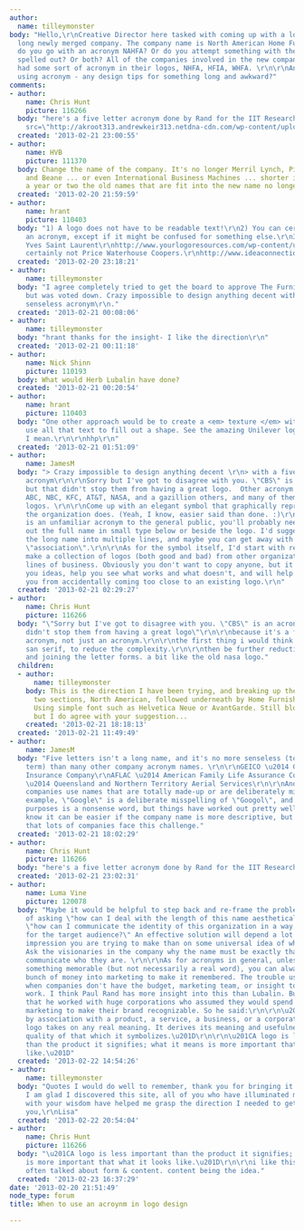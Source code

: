 ```yaml
---
author:
  name: tilleymonster
body: "Hello,\r\nCreative Director here tasked with coming up with a logo for a very
  long newly merged company. The company name is North American Home Furnishings Association-
  do you go with an acronym NAHFA? Or do you attempt something with the entire name
  spelled out? Or both? All of the companies involved in the new company previously
  had some sort of acronym in their logos, NHFA, HFIA, WHFA. \r\n\r\nAnd if designing
  using acronym - any design tips for something long and awkward?"
comments:
- author:
    name: Chris Hunt
    picture: 116266
  body: "here's a five letter acronym done by Rand for the IIT Research Institute.\r\n<img
    src=\"http://akroot313.andrewkeir313.netdna-cdn.com/wp-content/uploads/iitri-logo.gif\">"
  created: '2013-02-21 23:00:55'
- author:
    name: HVB
    picture: 111370
  body: Change the name of the company. It's no longer Merril Lynch, Pierce, Fenner
    and Beane ... or even International Business Machines ... shorter is better. After
    a year or two the old names that are fit into the new name no longer are important.
  created: '2013-02-20 21:59:59'
- author:
    name: hrant
    picture: 110403
  body: "1) A logo does not have to be readable text!\r\n2) You can certainly use
    an acronym, except if it might be confused for something else.\r\n3) Maybe emulate
    Yves Saint Laurent\r\nhttp://www.yourlogoresources.com/wp-content/uploads/2012/02/yves-saint-laurent-logo.jpg\r\nbut
    certainly not Price Waterhouse Coopers.\r\nhttp://www.ideaconnection.com/docs/2098/pwc-logo.jpg\r\n\r\nhhp\r\n"
  created: '2013-02-20 23:18:21'
- author:
    name: tilleymonster
  body: "I agree completely tried to get the board to approve The Furnishings Association,
    but was voted down. Crazy impossible to design anything decent with a five letter
    senseless acronym\r\n."
  created: '2013-02-21 00:08:06'
- author:
    name: tilleymonster
  body: "hrant thanks for the insight- I like the direction\r\n"
  created: '2013-02-21 00:11:18'
- author:
    name: Nick Shinn
    picture: 110193
  body: What would Herb Lubalin have done?
  created: '2013-02-21 00:20:54'
- author:
    name: hrant
    picture: 110403
  body: "One other approach would be to create a <em> texture </em> with the complexity:
    use all that text to fill out a shape. See the amazing Unilever logo for what
    I mean.\r\n\r\nhhp\r\n"
  created: '2013-02-21 01:51:09'
- author:
    name: JamesM
  body: "> Crazy impossible to design anything decent \r\n> with a five letter senseless
    acronym\r\n\r\nSorry but I've got to disagree with you. \"CBS\" is an acronym,
    but that didn't stop them from having a great logo.  Other acronym companies include
    ABC, NBC, KFC, AT&T, NASA, and a gazillion others, and many of them have excellent
    logos. \r\n\r\nCome up with an elegant symbol that graphically represents what
    the organization does. (Yeah, I know, easier said than done. :)\r\n\r\nSince \"NAHFA\"
    is an unfamiliar acronym to the general public, you'll probably need to spell
    out the full name in small type below or beside the logo. I'd suggest breaking
    the long name into multiple lines, and maybe you can get away with abbreviating
    \"association\".\r\n\r\nAs for the symbol itself, I'd start with research and
    make a collection of logos (both good and bad) from other organizations in similar
    lines of business. Obviously you don't want to copy anyone, but it may help give
    you ideas, help you see what works and what doesn't, and will help to prevent
    you from accidentally coming too close to an existing logo.\r\n"
  created: '2013-02-21 02:29:27'
- author:
    name: Chris Hunt
    picture: 116266
  body: "\"Sorry but I've got to disagree with you. \"CBS\" is an acronym, but that
    didn't stop them from having a great logo\"\r\n\r\nbecause it's a five letter
    acronym, not just an acronym.\r\n\r\nthe first thing i would think is to use a
    san serif, to reduce the complexity.\r\n\r\nthen be further reductive, by reducing,
    and joining the letter forms. a bit like the old nasa logo."
  children:
  - author:
      name: tilleymonster
    body: This is the direction I have been trying, and breaking up the name into
      two sections, North American, followed underneath by Home Furnishings Association.
      Using simple font such as Helvetica Neue or AvantGarde. Still blocky and busy,
      but I do agree with your suggestion...
    created: '2013-02-21 18:18:13'
  created: '2013-02-21 11:49:49'
- author:
    name: JamesM
  body: "Five letters isn't a long name, and it's no more senseless (to use the OP's
    term) than many other company acronym names. \r\n\r\nGEICO \u2014 Government Employees
    Insurance Company\r\nAFLAC \u2014 American Family Life Assurance Company\r\nQUANTAS
    \u2014 Queensland and Northern Territory Aerial Services\r\n\r\nAnd in fact, some
    companies use names that are totally made-up or are deliberately misspelled. For
    example, \"Google\" is a deliberate misspelling of \"Googol\", and for all practical
    purposes is a nonsense word, but things have worked out pretty well for them.\r\n\r\nI
    know it can be easier if the company name is more descriptive, but I'm just saying
    that lots of companies face this challenge."
  created: '2013-02-21 18:02:29'
- author:
    name: Chris Hunt
    picture: 116266
  body: "here's a five letter acronym done by Rand for the IIT Research Institute.\r\n[img:sites/default/files/old-images/iitri-logo_5651.gif]"
  created: '2013-02-21 23:02:31'
- author:
    name: Luma Vine
    picture: 120078
  body: "Maybe it would be helpful to step back and re-frame the problem. Instead
    of asking \"how can I deal with the length of this name aesthetically?\" ask yourself
    \"how can I communicate the identity of this organization in a way that is effective
    for the target audience?\" An effective solution will depend a lot more on the
    impression you are trying to make than on some universal idea of what looks nice.
    Ask the visionaries in the company why the name must be exactly that to effectively
    communicate who they are. \r\n\r\nAs for acronyms in general, unless they spell
    something memorable (but not necessarily a real word), you can always throw a
    bunch of money into marketing to make it remembered. The trouble usually comes
    when companies don't have the budget, marketing team, or insight to make this
    work. I think Paul Rand has more insight into this than Lubalin. But remember
    that he worked with huge corporations who assumed they would spend millions on
    marketing to make their brand recognizable. So he said:\r\n\r\n\u201CIt is only
    by association with a product, a service, a business, or a corporation that a
    logo takes on any real meaning. It derives its meaning and usefulness from the
    quality of that which it symbolizes.\u201D\r\n\r\n\u201CA logo is less important
    than the product it signifies; what it means is more important that what it looks
    like.\u201D"
  created: '2013-02-22 14:54:26'
- author:
    name: tilleymonster
  body: "Quotes I would do well to remember, thank you for bringing it back to earth.
    I am glad I discovered this site, all of you who have illuminated my challenge
    with your wisdom have helped me grasp the direction I needed to get started.\r\nThank
    you,\r\nLisa"
  created: '2013-02-22 20:54:04'
- author:
    name: Chris Hunt
    picture: 116266
  body: "\u201CA logo is less important than the product it signifies; what it means
    is more important that what it looks like.\u201D\r\n\r\ni like this quote. he
    often talked about form & content. content being the idea."
  created: '2013-02-23 16:37:29'
date: '2013-02-20 21:51:49'
node_type: forum
title: When to use an acroynm in logo design

---
```


